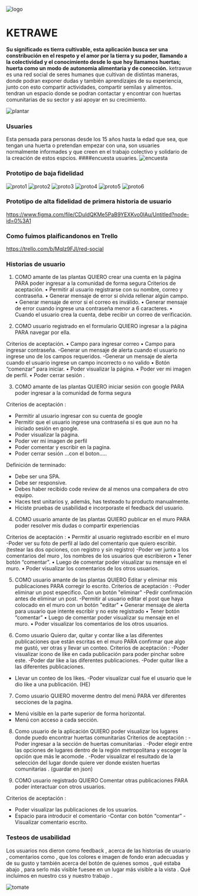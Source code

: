 ![logo](img/logo.jpeg)
# KETRAWE
**Su significado es tierra cultivable, esta aplicación busca ser una constribución en el respeto y el amor por la tierra y su poder, llamando a la colectividad y el conocimiento  desde lo que hoy llamamos huertas; huerta como un modo de autonomia alimentaria y de conección.**
ketrawue es una red social de seres humanes que cultivan de distintas maneras, donde podran exponer dudas y también aprendizajes de su experiencia, junto con esto compartir actividades, compartir semilas y alimentos. tendran un espacio donde se podran contactar y encontrar con huertas comunitarias de su sector  y asi  apoyar en su crecimiento.



![plantar](img/plantar.gif)
### Usuaries
Esta pensada para personas desde los 15 años hasta la edad que sea, que tengan una huerta o pretendan  empezar con una, son usuaries normalmente informades y que creen en el trabajo colectivo y solidario de la creación de estos espcios.
####encuesta usuaries.
![encuesta](img/encuesta.gif)

### Prototipo de baja fidelidad
![proto1](img/proto1.jpeg)
![proto2](img/proto2.jpeg)
![proto3](img/proto3.jpeg)
![proto4](img/proto4.jpeg)
![proto5](img/proto5.jpeg)
![proto6](img/proto6.jpeg)

### Prototipo de alta fidelidad de primera historia de usuario 

https://www.figma.com/file/CDuIdQKMe5PaB9YEXKvo0lAu/Untitled?node-id=0%3A1

### Como fuimos plaificandonos en Trello

https://trello.com/b/Mqlz9FJI/red-social

### Historias de usuario


1. COMO amante de las plantas QUIERO crear una cuenta en la página PARA poder ingresar a la comunidad de forma segura
Criterios de aceptación.
    • Permitir al usuario registrarse con su nombre, correo y contraseña.
    • Generar mensaje de error si olvida rellenar algún campo.
    • Generar mensaje de error si el correo es inválido.
    • Generar mensaje de error cuando ingrese una contraseña menor a 6 caracteres.
    • Cuando el usuario crea la cuenta, debe recibir un correo de verificación.

2. COMO usuario registrado en el formulario QUIERO ingresar a la página PARA navegar por ella.

Criterios de aceptación.
    • Campo para ingresar correo
    • Campo para ingresar contraseña.
-Generar un mensaje de alerta cuando el usuario no ingrese uno de los campos requeridos.
-Generar un mensaje de alerta cuando el usuario ingrese un campo incorrecto o no valido 
    • Botón “comenzar” para iniciar.
    • Poder visualizar la página.
    • Poder ver mi imagen de perfil.
    • Poder cerrar sesión .
    
3. COMO amante de las plantas QUIERO iniciar sesión con google PARA poder ingresar a la comunidad de forma segura

Criterios de aceptación :
   - Permitir al usuario ingresar con su cuenta de google
   - Permitir que el usuario ingrese una contraseña si es que aun no ha iniciado sesión en google.
   - Poder visualizar la página.
   -  Poder ver mi imagen de perfil
   -  Poder comentar y escribir en la pagina.
   - Poder cerrar sesión ...con el boton…..

Definición de terminado:
- Debe ser una SPA.
- Debe ser responsive.
- Debes haber recibido code review de al menos una compañera de otro equipo.
- Haces test unitarios y, además, has testeado tu producto manualmente.
- Hiciste pruebas de usabilidad e incorporaste el feedback del usuario.


4. COMO usuario amante de las plantas QUIERO publicar en el muro PARA poder resolver mis dudas o compartir experiencias

Criterios de aceptación :
    • Permitir al usuario registrado escribir en el muro
-Poder ver su foto de perfil al lado del comentario que quiero escribir.
      (testear las dos opciones, con registro y sin registro)
-Poder ver junto a los comentarios del muro , los nombres de los usuarios que escribieron 
    • Tener botón “comentar”.
    • Luego de comentar poder visualizar su mensaje en el muro.
    • Poder visualizar los comentarios de los otros usuarios.

5. COMO usuario amante de las plantas QUIERO Editar y eliminar mis publicaciones PARA corregir lo escrito.
Criterios de aceptación :
-Poder eliminar un post especifico. Con un botón "eliminar"
-Pedir confirmación antes de eliminar un post.
-Permitir al usuario editar el post que haya colocado en el muro con un botón "editar"
    • Generar mensaje de alerta para usuario que intente escribir y no este registrado
    • Tener botón “comentar”
    • Luego de comentar poder visualizar su mensaje en el muro.
    • Poder visualizar los comentarios de los otros usuarios.

6. Como usuario Quiero dar, quitar y contar like a las diferentes publicaciones que están escritas en el muro PARA confirmar que algo me gustó, ver otras y llevar un conteo.
Criterios de aceptación :
-Poder visualizar icono de like en cada publicación para poder pinchar sobre este.
-Poder dar like a las diferentes publicaciones.
-Poder quitar like a las diferentes publicaciones.
- Llevar un conteo de los likes.
-Poder visualizar cual fue el usuario que le dio like a una publicación. (HE)

7. Como usuario QUIERO moverme dentro del menú PARA ver diferentes secciones de la pagina.

- Menú visible en la parte superior de forma horizontal.
- Menú con acceso a cada sección.

8. Como usuario de la aplicación QUIERO poder visualizar los lugares donde puedo encontrar huertas comunitarias
Criterios de aceptación :
-Poder ingresar a la sección de huertas comunitarias .
-Poder elegir entre las opciones de lugares dentro de la región metropolitana y escoger la opción que más le acomode .
-Poder visualizar el resultado de la selección del lugar donde quiere ver donde existen huertas comunitarias . (guardar en json)

9. COMO usuario registrado QUIERO Comentar otras publicaciones PARA poder interactuar con otros usuarios.

Criterios de aceptación :
- Poder visualizar las publicaciones de los usuarios.
- Espacio para introducir el comentario
-Contar con botón “comentar”
-Visualizar comentario escrito. 
### Testeos de usabilidad
Los usuarios nos dieron como feedback , acerca de las historias de usuario , comentarios como , que los colores e imagen de fondo eran adecuadas y de su gusto y también acerca del botón de quienes somos , qué estaba abajo , para serlo más visible fuesee en un lugar más visible a la vista . Qué incluimos en nuestro css y nuestro trabajo .


![tomate](img/tomates.jpg)
